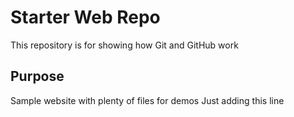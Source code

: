 # Starter Web Repo

This repository is for showing how Git and GitHub work

## Purpose

Sample website with plenty of files for demos
Just adding this line